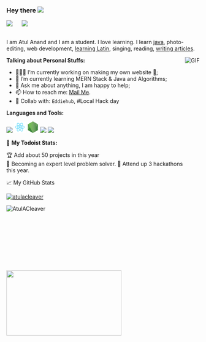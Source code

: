 
### Hey there <img src="https://media.giphy.com/media/292VY8JD9wSSA/giphy.gif" width="25px">
<a href="https://twitter.com/atulacleaver">
  <img align="left" width="40px" src="https://media.giphy.com/media/M9O6ePwNJ58UMF1Rvq/giphy.gif" />
</a>
<a href="https://www.instagram.com/atulacleaver/">
  <img align="left"  width="40px" src="https://media.giphy.com/media/SwyH7oWi2vhkOjCwiJ/giphy.gif" /></a>


<br>
<br>

 I am Atul Anand and I am a student. I love learning. I learn [java](http://hackerrank.com/), photo-editing, web development, [learning Latin](https://www.duolingo.com/learn), singing, reading, [writing articles](https://atulacleaver.medium.com/).

  <img align="right" alt="GIF" src="https://media.giphy.com/media/VTtANKl0beDFQRLDTh/giphy.gif"  height= 400px/>
  
**Talking about Personal Stuffs:**

- 👨🏽‍💻 I’m currently working on making my own website 🚄;
- 🌱 I’m currently learning MERN Stack & Java and Algorithms; 
- 💬 Ask me about anything, I am happy to help;
- 📫 How to reach me: <a href="mailto:atulcleaver@gmail.com">Mail Me</a>.
- 🤝 Collab with: <code>Eddiehub</code>, #Local Hack day

**Languages and Tools:**  
<p>
<img height="30" src="https://media.giphy.com/media/ln7z2eWriiQAllfVcn/giphy.gif">
<img height="30" src="https://raw.githubusercontent.com/github/explore/80688e429a7d4ef2fca1e82350fe8e3517d3494d/topics/react/react.png">
<img height="30" src="https://raw.githubusercontent.com/github/explore/80688e429a7d4ef2fca1e82350fe8e3517d3494d/topics/nodejs/nodejs.png">
<img height="30" src="https://icons.iconarchive.com/icons/tatice/cristal-intense/128/Java-icon.png">
<img height="30" src="https://media.giphy.com/media/kH1DBkPNyZPOk0BxrM/giphy.gif">
</p>

🚧 **My Todoist Stats:**
<!-- TODO-IST:START -->
🏆  Add about 50 projects in this year         
🥅  Becoming an expert level problem solver.
📩  Attend up 3 hackathons this year.
<!-- TODO-IST:END -->


📈 My GitHub Stats
<p align="left"> <a href="https://github.com/ryo-ma/github-profile-trophy"><img src="https://github-profile-trophy.vercel.app/?username=atulacleaver&theme=onedark&margin-w=15&margin-h=15&column=7" alt="atulacleaver" /></a> </p>

<div>
<img src="https://github-readme-stats.vercel.app/api?username=AtulACleaver&show_icons=true&&theme=radical" alt="AtulACleaver" width="300px" height="170"   align="left" />

<img src="https://github-readme-stats.vercel.app/api/top-langs/?username=atulacleaver&layout=compact&theme=radical" width="300px" height="170" />
</div>

